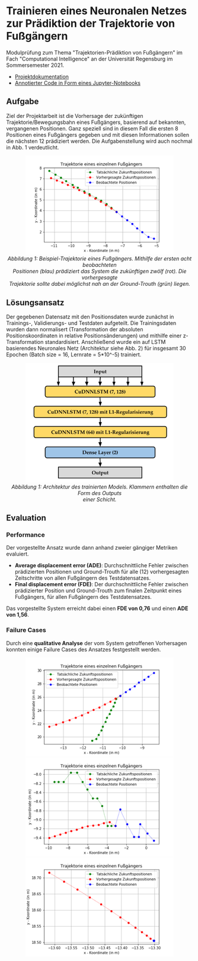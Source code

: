 # Trainieren eines Neuronalen Netzes zur Prädiktion der Trajektorie von Fußgängern
Modulprüfung zum Thema "Trajektorien-Prädiktion von Fußgängern" im Fach "Computational Intelligence" an der Universität Regensburg im Sommersemester 2021.<br>
- [Projektdokumentation](Dokumentation/Projektdokumentation.pdf)<br>
- [Annotierter Code in Form eines Jupyter-Notebooks](PedestrianTrajectoryPrediction.ipynb)

## Aufgabe
Ziel der Projektarbeit ist die Vorhersage der zukünftigen Trajektorie/Bewegungsbahn eines Fußgängers, basierend auf bekannten, vergangenen Positionen. Ganz speziell sind in diesem Fall die ersten 8 Positionen eines Fußgängers gegeben und mit diesen Informationen sollen die nächsten 12 prädiziert werden. Die Aufgabenstellung wird auch nochmal in Abb. 1 verdeutlicht. <br>
<p align="center">
	<img src="Dokumentation/Grafiken/fc_best1.png" width="400">
	<br>
	<em>
		Abbildung 1: Beispiel-Trajektorie eines Fußgängers. Mithilfe der ersten acht beobachteten <br>
		Positionen (blau) prädiziert das System die zukünftigen zwölf (rot). Die vorhergesagte <br>
		Trajektorie sollte dabei möglichst nah an der Ground-Trouth (grün) liegen.
	</em>
</p>

## Lösungsansatz
Der gegebenen Datensatz mit den Positionsdaten wurde zunächst in Trainings-, Validierungs- und Testdaten aufgeteilt. Die Trainingsdaten wurden dann normalisert (Transformation der absoluten Positionskoordinaten in relative Positionsänderungen) und mithilfe einer z-Transformation standardisiert. Anschließend wurde ein auf LSTM basierendes Neuronales Netz (Architektur siehe Abb. 2) für insgesamt 30 Epochen (Batch size = 16, Lernrate = 5\*10^-5) trainiert.<br>
<p align="center">
	<img src="Dokumentation/Grafiken/network_architecture.PNG" width="400">
	<br>
	<em>
		Abbildung 1: Architektur des trainierten Models. Klammern enthalten die Form des Outputs <br>
		einer Schicht.
	</em>
</p>

## Evaluation
### Performance
Der vorgestellte Ansatz wurde dann anhand zweier gängiger Metriken evaluiert.
- **Average displacement error (ADE)**: Durchschnittliche Fehler zwischen prädizierten Positionen und Ground-Trouth für alle (12) vorhergesagten Zeitschritte von allen Fußgängern des Testdatensatzes.
- **Final displacement error (FDE)**: Der durchschnittliche Fehler zwischen prädizierter Position und Ground-Trouth zum finalen Zeitpunkt eines Fußgängers, für allen Fußgängern des Testdatensatzes.

Das vorgestellte System erreicht dabei einen __FDE von 0,76__ und einen **ADE von 1,56**.

### Failure Cases
Durch eine **qualitative Analyse** der vom System getroffenen Vorhersagen konnten einige Failure Cases des Ansatzes festgestellt werden.
<p align="center">
	<img src="Dokumentation/Grafiken/fc_sudden_change_3.png" width="400">
	<img src="Dokumentation/Grafiken/fc_many_changes_1.png" width="400">	
	<img src="Dokumentation/Grafiken/fc_no_motion.png" width="400">
</p>
